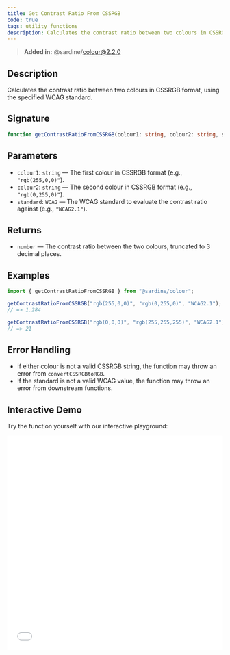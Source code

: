 ```yaml
---
title: Get Contrast Ratio From CSSRGB
code: true
tags: utility functions
description: Calculates the contrast ratio between two colours in CSSRGB format.
---
```


> **Added in:** @sardine/colour@2.2.0

## Description

Calculates the contrast ratio between two colours in CSSRGB format, using the specified WCAG standard.

## Signature

```typescript
function getContrastRatioFromCSSRGB(colour1: string, colour2: string, standard: WCAG): number
```

## Parameters
- `colour1`: `string` — The first colour in CSSRGB format (e.g., `"rgb(255,0,0)"`).
- `colour2`: `string` — The second colour in CSSRGB format (e.g., `"rgb(0,255,0)"`).
- `standard`: `WCAG` — The WCAG standard to evaluate the contrast ratio against (e.g., `"WCAG2.1"`).

## Returns
- `number` — The contrast ratio between the two colours, truncated to 3 decimal places.

## Examples

```typescript
import { getContrastRatioFromCSSRGB } from "@sardine/colour";

getContrastRatioFromCSSRGB("rgb(255,0,0)", "rgb(0,255,0)", "WCAG2.1");
// => 1.284

getContrastRatioFromCSSRGB("rgb(0,0,0)", "rgb(255,255,255)", "WCAG2.1");
// => 21
```

## Error Handling

- If either colour is not a valid CSSRGB string, the function may throw an error from `convertCSSRGBtoRGB`.
- If the standard is not a valid WCAG value, the function may throw an error from downstream functions.

## Interactive Demo
Try the function yourself with our interactive playground:

<iframe
  src="/playground/getContrastRatioFromCSSRGB.html"
  title="getContrastRatioFromCSSRGB"
  width="100%"
  height="500px"
  style="border:0; overflow:hidden;"
  sandbox="allow-scripts allow-same-origin"
></iframe>
